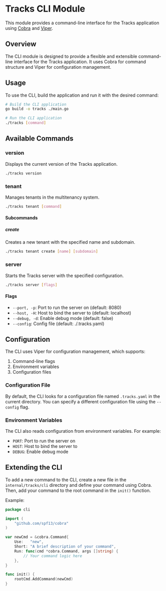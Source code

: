 # Tracks CLI Module

This module provides a command-line interface for the Tracks application using [Cobra](https://github.com/spf13/cobra) and [Viper](https://github.com/spf13/viper).

## Overview

The CLI module is designed to provide a flexible and extensible command-line interface for the Tracks application. It uses Cobra for command structure and Viper for configuration management.

## Usage

To use the CLI, build the application and run it with the desired command:

```bash
# Build the CLI application
go build -o tracks ./main.go

# Run the CLI application
./tracks [command]
```

## Available Commands

### version

Displays the current version of the Tracks application.

```bash
./tracks version
```

### tenant

Manages tenants in the multitenancy system.

```bash
./tracks tenant [command]
```

#### Subcommands

##### create

Creates a new tenant with the specified name and subdomain.

```bash
./tracks tenant create [name] [subdomain]
```

### server

Starts the Tracks server with the specified configuration.

```bash
./tracks server [flags]
```

#### Flags

- `--port, -p`: Port to run the server on (default: 8080)
- `--host, -H`: Host to bind the server to (default: localhost)
- `--debug, -d`: Enable debug mode (default: false)
- `--config`: Config file (default: ./.tracks.yaml)

## Configuration

The CLI uses Viper for configuration management, which supports:

1. Command-line flags
2. Environment variables
3. Configuration files

### Configuration File

By default, the CLI looks for a configuration file named `.tracks.yaml` in the current directory. You can specify a different configuration file using the `--config` flag.

### Environment Variables

The CLI also reads configuration from environment variables. For example:

- `PORT`: Port to run the server on
- `HOST`: Host to bind the server to
- `DEBUG`: Enable debug mode

## Extending the CLI

To add a new command to the CLI, create a new file in the `internal/tracks/cli` directory and define your command using Cobra. Then, add your command to the root command in the `init()` function.

Example:

```go
package cli

import (
    "github.com/spf13/cobra"
)

var newCmd = &cobra.Command{
    Use:   "new",
    Short: "A brief description of your command",
    Run: func(cmd *cobra.Command, args []string) {
        // Your command logic here
    },
}

func init() {
    rootCmd.AddCommand(newCmd)
}
```
